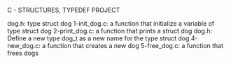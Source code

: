 C - STRUCTURES, TYPEDEF PROJECT

dog.h:  type struct dog
1-init_dog.c:  a function that initialize a variable of type struct dog
2-print_dog.c: a function that prints a struct dog
dog.h: Define a new type dog_t as a new name for the type struct dog
4-new_dog.c:  a function that creates a new dog
5-free_dog.c: a function that frees dogs

